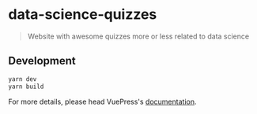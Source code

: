 # data-science-quizzes

> Website with awesome quizzes more or less related to data science

## Development

```bash
yarn dev
yarn build
```

For more details, please head VuePress's [documentation](https://v1.vuepress.vuejs.org/).

